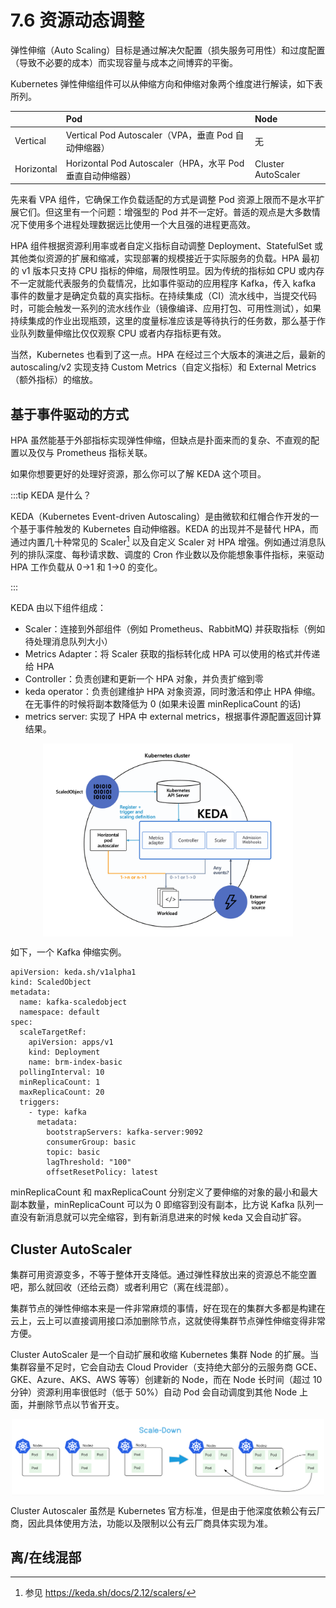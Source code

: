 # 7.6 资源动态调整

弹性伸缩（Auto Scaling）目标是通过解决欠配置（损失服务可用性）和过度配置（导致不必要的成本）而实现容量与成本之间博弈的平衡。

Kubernetes 弹性伸缩组件可以从伸缩方向和伸缩对象两个维度进行解读，如下表所列。

|| Pod | Node |
|:--|:--|:--|
| Vertical | Vertical Pod Autoscaler（VPA，垂直 Pod 自动伸缩器）| 无 | 
| Horizontal | Horizontal Pod Autoscaler（HPA，水平 Pod 垂直自动伸缩器）| Cluster AutoScaler | 


先来看 VPA 组件，它确保工作负载适配的方式是调整 Pod 资源上限而不是水平扩展它们。但这里有一个问题：增强型的 Pod 并不一定好。普适的观点是大多数情况下使用多个进程处理数据远比使用一个大且强的进程更高效。

HPA 组件根据资源利用率或者自定义指标自动调整 Deployment、StatefulSet 或其他类似资源的扩展和缩减，实现部署的规模接近于实际服务的负载。HPA 最初的 v1 版本只支持 CPU 指标的伸缩，局限性明显。因为传统的指标如 CPU 或内存不一定就能代表服务的负载情况，比如事件驱动的应用程序 Kafka，传入 kafka 事件的数量才是确定负载的真实指标。在持续集成（CI）流水线中，当提交代码时，可能会触发一系列的流水线作业（镜像编译、应用打包、可用性测试），如果持续集成的作业出现瓶颈，这里的度量标准应该是等待执行的任务数，那么基于作业队列数量伸缩比仅仅观察 CPU 或者内存指标更有效。

当然，Kubernetes 也看到了这一点。HPA 在经过三个大版本的演进之后，最新的 autoscaling/v2 实现支持 Custom Metrics（自定义指标）和 External Metrics（额外指标）的缩放。

## 基于事件驱动的方式

HPA 虽然能基于外部指标实现弹性伸缩，但缺点是扑面来而的复杂、不直观的配置以及仅与 Prometheus 指标关联。

如果你想要更好的处理好资源，那么你可以了解 KEDA 这个项目。

:::tip KEDA 是什么？

KEDA（Kubernetes Event-driven Autoscaling）是由微软和红帽合作开发的一个基于事件触发的 Kubernetes 自动伸缩器。KEDA 的出现并不是替代 HPA，而通过内置几十种常见的 Scaler[^1] 以及自定义 Scaler 对 HPA 增强。例如通过消息队列的排队深度、每秒请求数、调度的 Cron 作业数以及你能想象事件指标，来驱动 HPA 工作负载从 0->1 和 1->0 的变化。

:::

KEDA 由以下组件组成：

- Scaler：连接到外部组件（例如 Prometheus、RabbitMQ) 并获取指标（例如待处理消息队列大小）
- Metrics Adapter：将 Scaler 获取的指标转化成 HPA 可以使用的格式并传递给 HPA
- Controller：负责创建和更新一个 HPA 对象，并负责扩缩到零
- keda operator：负责创建维护 HPA 对象资源，同时激活和停止 HPA 伸缩。在无事件的时候将副本数降低为 0 (如果未设置 minReplicaCount 的话)
- metrics server: 实现了 HPA 中 external metrics，根据事件源配置返回计算结果。

<div  align="center">
  <img src="../assets/keda-arch.png" width = "400"  align=center />
</div>


如下，一个 Kafka 伸缩实例。

```
apiVersion: keda.sh/v1alpha1
kind: ScaledObject
metadata:
  name: kafka-scaledobject
  namespace: default
spec:
  scaleTargetRef:
    apiVersion: apps/v1
    kind: Deployment
    name: brm-index-basic
  pollingInterval: 10
  minReplicaCount: 1
  maxReplicaCount: 20
  triggers:
    - type: kafka
      metadata:
        bootstrapServers: kafka-server:9092
        consumerGroup: basic
        topic: basic
        lagThreshold: "100"
        offsetResetPolicy: latest
```
minReplicaCount 和 maxReplicaCount 分别定义了要伸缩的对象的最小和最大副本数量，minReplicaCount 可以为 0 即缩容到没有副本，比方说 Kafka 队列一直没有新消息就可以完全缩容，到有新消息进来的时候 keda 又会自动扩容。

## Cluster AutoScaler

集群可用资源变多，不等于整体开支降低。通过弹性释放出来的资源总不能空置吧，那么就回收（还给云商）或者利用它（离在线混部）。

集群节点的弹性伸缩本来是一件非常麻烦的事情，好在现在的集群大多都是构建在云上，云上可以直接调用接口添加删除节点，这就使得集群节点弹性伸缩变得非常方便。

Cluster AutoScaler 是一个自动扩展和收缩 Kubernetes 集群 Node 的扩展。当集群容量不足时，它会自动去 Cloud Provider（支持绝大部分的云服务商 GCE、GKE、Azure、AKS、AWS 等等）创建新的 Node，而在 Node 长时间（超过 10 分钟）资源利用率很低时（低于 50%）自动 Pod 会自动调度到其他 Node 上面，并删除节点以节省开支。

<div  align="center">
  <img src="../assets/Cluster-AutoScaler.png" width = "500"  align=center />
</div>

Cluster Autoscaler 虽然是 Kubernetes 官方标准，但是由于他深度依赖公有云厂商，因此具体使用方法，功能以及限制以公有云厂商具体实现为准。

## 离/在线混部


[^1]: 参见 https://keda.sh/docs/2.12/scalers/
[^2]: 参见 https://keda.sh/community/#end-users

